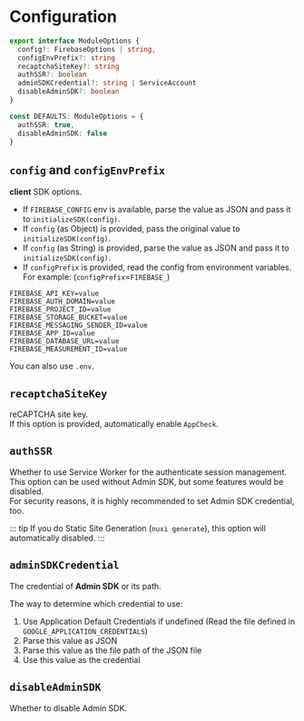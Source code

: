 # Configuration

```ts
export interface ModuleOptions {
  config?: FirebaseOptions | string,
  configEnvPrefix?: string
  recaptchaSiteKey?: string
  authSSR?: boolean
  adminSDKCredential?: string | ServiceAccount
  disableAdminSDK?: boolean
}

const DEFAULTS: ModuleOptions = {
  authSSR: true,
  disableAdminSDK: false
}
```

## `config` and `configEnvPrefix`

**client** SDK options.

*   If `FIREBASE_CONFIG` env is available, parse the value as JSON and pass it to `initializeSDK(config)`.
*   If `config` (as Object) is provided, pass the original value to `initializeSDK(config)`.
*   If `config` (as String) is provided, parse the value as JSON and pass it to `initializeSDK(config)`.
*   If `configPrefix` is provided, read the config from environment variables.
    For example: (`configPrefix`=`FIREBASE_`)

```properties
FIREBASE_API_KEY=value
FIREBASE_AUTH_DOMAIN=value
FIREBASE_PROJECT_ID=value
FIREBASE_STORAGE_BUCKET=value
FIREBASE_MESSAGING_SENDER_ID=value
FIREBASE_APP_ID=value
FIREBASE_DATABASE_URL=value
FIREBASE_MEASUREMENT_ID=value
```

You can also use `.env`.

## `recaptchaSiteKey`

reCAPTCHA site key.\
If this option is provided, automatically enable `AppCheck`.

## `authSSR`

Whether to use Service Worker for the authenticate session management.\
This option can be used without Admin SDK, but some features would be disabled.\
For security reasons, it is highly recommended to set Admin SDK credential, too.

::: tip
If you do Static Site Generation (`nuxi generate`), this option will automatically disabled.
:::

## `adminSDKCredential`

The credential of **Admin SDK** or its path.

The way to determine which credential to use:

1.  Use Application Default Credentials if undefined (Read the file defined in `GOOGLE_APPLICATION_CREDENTIALS`)
2.  Parse this value as JSON
3.  Parse this value as the file path of the JSON file
4.  Use this value as the credential

## `disableAdminSDK`

Whether to disable Admin SDK.
